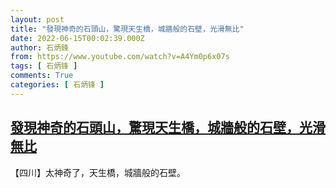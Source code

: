 ```yaml
---
layout: post
title: "發現神奇的石頭山，驚現天生橋，城牆般的石壁，光滑無比"
date: 2022-06-15T00:02:39.000Z
author: 石炳鋒
from: https://www.youtube.com/watch?v=A4Ym0p6x07s
tags: [ 石炳锋 ]
comments: True
categories: [ 石炳锋 ]
---
```

<!--1655251359000-->
[發現神奇的石頭山，驚現天生橋，城牆般的石壁，光滑無比](https://www.youtube.com/watch?v=A4Ym0p6x07s)
------

<div>
【四川】太神奇了，天生橋，城牆般的石壁。
</div>
